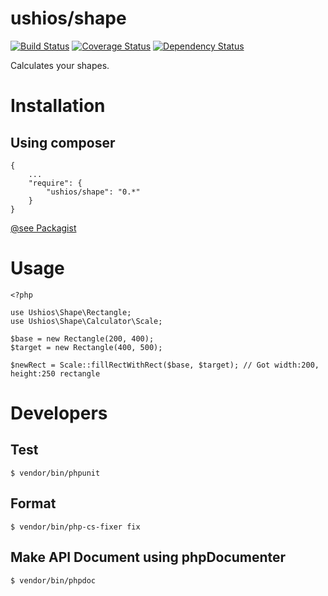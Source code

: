 ushios/shape
============

[![Build Status](https://travis-ci.org/ushios/composer-shape.svg)](https://travis-ci.org/ushios/composer-shape)
[![Coverage Status](https://coveralls.io/repos/ushios/composer-shape/badge.svg?branch=master&service=github)](https://coveralls.io/github/ushios/composer-shape?branch=master)
[![Dependency Status](https://www.versioneye.com/user/projects/562238cb36d0ab00190009cb/badge.svg?style=flat)](https://www.versioneye.com/user/projects/562238cb36d0ab00190009cb)

Calculates your shapes.

Installation
=============

Using composer
---------------

```
{
    ...
    "require": {
        "ushios/shape": "0.*"
    }
}
```

[@see Packagist](https://packagist.org/packages/ushios/shape)

Usage
======

```
<?php

use Ushios\Shape\Rectangle;
use Ushios\Shape\Calculator\Scale;

$base = new Rectangle(200, 400);
$target = new Rectangle(400, 500);

$newRect = Scale::fillRectWithRect($base, $target); // Got width:200, height:250 rectangle
```

Developers
===========

Test
-----

```
$ vendor/bin/phpunit
```

Format
-------

```
$ vendor/bin/php-cs-fixer fix 
```

Make API Document using phpDocumenter
--------------------------------------

```
$ vendor/bin/phpdoc
```
